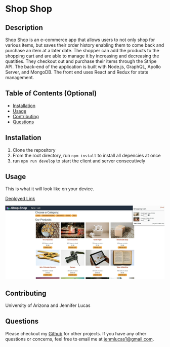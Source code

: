 # Shop Shop 

## Description
Shop Shop is an e-commerce app that allows users to not only shop for various items, but saves their order history enabling them to come back and purchase an item at a later date. The shopper can add the products to the shopping cart and are able to manage it by increasing and decreasing the quatities. They checkout out and purchase their items through the Stripe API. The back-end of the application is built with Node.js, GraphQL, Apollo Server, and MongoDB. The front end uses React and Redux for state management. 

## Table of Contents (Optional)
* [Installation](#installation)
* [Usage](#usage)
* [Contributing](#contributing)
* [Questions](#questions)

## Installation
1. Clone the repository
2. From the root directory, run `npm install` to install all depencies at once
3. run `npm run develop` to start the client and server consecutively 

## Usage
This is what it will look like on your device. 

[Deployed Link](https://shopshope-commerce.herokuapp.com/)

![Book Search Engine](./client/public/images/shopshop.png)


## Contributing
University of Arizona and Jennifer Lucas

## Questions
Please checkout my [Github](https://github.com/jenmlucas) for other projects. If you have any other questions or concerns, feel free to email me at jenmlucas1@gmail.com.